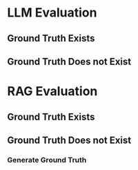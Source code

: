 # LLM Evaluation

## Ground Truth Exists

## Ground Truth Does not Exist


# RAG Evaluation

## Ground Truth Exists

## Ground Truth Does not Exist

### Generate Ground Truth